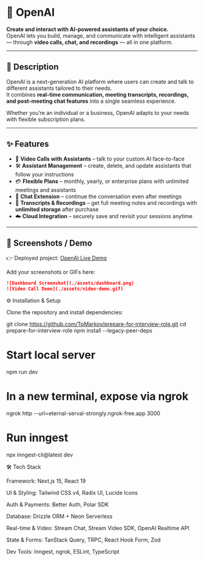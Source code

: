 # 🧠 OpenAI

**Create and interact with AI-powered assistants of your choice.**  
OpenAI lets you build, manage, and communicate with intelligent assistants — through **video calls, chat, and recordings** — all in one platform.

---

## 🚀 Description

OpenAI is a next-generation AI platform where users can create and talk to different assistants tailored to their needs.  
It combines **real-time communication, meeting transcripts, recordings, and post-meeting chat features** into a single seamless experience.

Whether you’re an individual or a business, OpenAI adapts to your needs with flexible subscription plans.

---

## ✨ Features

- 🎥 **Video Calls with Assistants** – talk to your custom AI face-to-face
- 🛠️ **Assistant Management** – create, delete, and update assistants that follow your instructions
- 💳 **Flexible Plans** – monthly, yearly, or enterprise plans with unlimited meetings and assistants
- 💬 **Chat Extension** – continue the conversation even after meetings
- 📝 **Transcripts & Recordings** – get full meeting notes and recordings with **unlimited storage** after purchase
- ☁️ **Cloud Integration** – securely save and revisit your sessions anytime

---

## 📸 Screenshots / Demo

👉 Deployed project: [OpenAI Live Demo](https://open-ai-podf.vercel.app/)

Add your screenshots or GIFs here:

```markdown
![Dashboard Screenshot](./assets/dashboard.png)
![Video Call Demo](./assets/video-demo.gif)
```

⚙️ Installation & Setup

Clone the repository and install dependencies:

git clone https://github.com/TpMarkov/prepare-for-interview-role.git
cd prepare-for-interview-role
npm install --legacy-peer-deps

# Start local server

npm run dev

# In a new terminal, expose via ngrok

ngrok http --url=eternal-serval-strongly.ngrok-free.app 3000

# Run inngest

npx inngest-cli@latest dev

🛠️ Tech Stack

Framework: Next.js 15, React 19

UI & Styling: Tailwind CSS v4, Radix UI, Lucide Icons

Auth & Payments: Better Auth, Polar SDK

Database: Drizzle ORM + Neon Serverless

Real-time & Video: Stream Chat, Stream Video SDK, OpenAI Realtime API

State & Forms: TanStack Query, TRPC, React Hook Form, Zod

Dev Tools: Inngest, ngrok, ESLint, TypeScript
